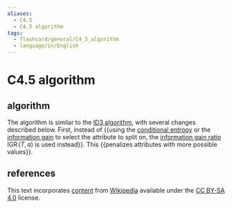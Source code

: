 ```yaml
---
aliases:
  - C4.5
  - C4.5 algorithm
tags:
  - flashcard/general/C4_5_algorithm
  - language/in/English
---
```


# C4.5 algorithm

## algorithm

The algorithm is similar to the [ID3 algorithm](ID3%20algorithm.md), with several changes described below. First, instead of {{using the [conditional entropy](conditional%20entropy.md) or the [information gain](information%20gain%20(decision%20tree).md) to select the attribute to split on, the [information gain ratio](information%20gain%20ratio.md) $\operatorname{IGR}(T, a)$ is used instead}}. This {{penalizes attributes with more possible values}}. <!--SR:!2024-04-24,9,250!2024-04-25,10,250-->

## references

This text incorporates [content](https://en.wikipedia.org/wiki/C4.5_algorithm) from [Wikipedia](Wikipedia.md) available under the [CC BY-SA 4.0](https://creativecommons.org/licenses/by-sa/4.0/) license.
